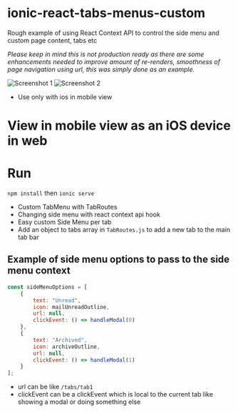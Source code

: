 # ionic-react-tabs-menus-custom
Rough example of using React Context API to control the side menu and custom page content, tabs etc

_Please keep in mind this is not production ready as there are some enhancements needed to improve amount of re-renders, smoothness of page navigation using url, this was simply done as an example._

![Screenshot 1 ](https://i.ibb.co/k1RQCsn/Screenshot-2021-02-11-at-22-44-55.png)
![Screenshot 2 ](https://i.ibb.co/744zdjB/Screenshot-2021-02-11-at-22-45-06.png)

- Use only with ios in mobile view

# **View in mobile view as an iOS device in web**

# Run
`npm install`
then
`ionic serve`

- Custom TabMenu with TabRoutes
- Changing side menu with react context api hook
- Easy custom Side Menu per tab
- Add an object to tabs array in `TabRoutes.js` to add a new tab to the main tab bar

## Example of side menu options to pass to the side menu context
```js
const sideMenuOptions = [
	{
		text: "Unread",
		icon: mailUnreadOutline,
		url: null,
		clickEvent: () => handleModal(0)
	},
	{
		text: "Archived",
		icon: archiveOutline,
		url: null,
		clickEvent: () => handleModal(1)
	}
];
```
- url can be like `/tabs/tab1`
- clickEvent can be a clickEvent which is local to the current tab like showing a modal or doing something else
